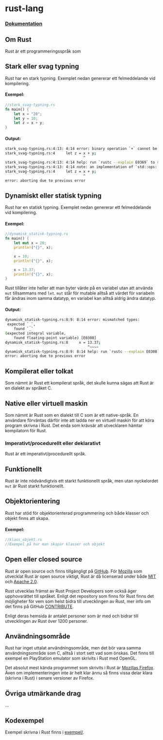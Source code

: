 rust-lang
==========

### [Dokumentation](https://www.rust-lang.org)

## Om Rust
Rust är ett programmeringsspråk som

## Stark eller svag typning
Rust har en stark typning. Exemplet nedan genererar ett felmeddelande vid kompilering.
#### Exempel:
```rust
//stark_svag-typning.rs
fn main() {
    let x = "20";
    let y = 10;
    let z = x + y;
}
```
#### Output:
```bash
stark_svag-typning.rs:4:13: 4:14 error: binary operation `+` cannot be applied to type `&str` [E0369]
stark_svag-typning.rs:4     let z = x + y;
                                    ^
stark_svag-typning.rs:4:13: 4:14 help: run `rustc --explain E0369` to see a detailed explanation
stark_svag-typning.rs:4:13: 4:14 note: an implementation of `std::ops::Add` might be missing for `&str`
stark_svag-typning.rs:4     let z = x + y;
                                    ^
error: aborting due to previous error
```

## Dynamiskt eller statisk typning
Rust har en statisk typning. Exemplet nedan genererar ett felmeddelande vid kompilering.
#### Exempel:
```rust
//dynamisk_statisk-typning.rs
fn main() {
    let mut x = 20;
    println!("{}", x);

    x = 10;
    println!("{}", x);

    x = 13.37;
    println!("{}", x);
}
```
Rust tillåter inte heller att man byter värde på en variabel utan att använda `mut` tillsammans med `let`. `mut` står för mutable alltså att värdet för variabeln får ändras inom samma datatyp, en variabel kan alltså aldrig ändra datatyp.

#### Output:
```bash
dynamisk_statisk-typning.rs:8:9: 8:14 error: mismatched types:
 expected `_`,
    found `_`
(expected integral variable,
    found floating-point variable) [E0308]
dynamisk_statisk-typning.rs:8     x = 13.37;
                                      ^~~~~
dynamisk_statisk-typning.rs:8:9: 8:14 help: run `rustc --explain E0308` to see a detailed explanation
error: aborting due to previous error
```

## Kompilerat eller tolkat
Som nämnt är Rust ett kompilerat språk, det skulle kunna sägas att Rust är en dialekt av språket C.

## Native eller virtuell maskin
Som nämnt är Rust som en dialekt till C som är ett native-språk. En användare förväntas därför inte att ladda ner en virtuell maskin för att köra program skrivna i Rust. Det enda som krävsär att utvecklaren hämtar kompilatorn för Rust.

### Imperativt/procedurellt eller deklarativt
Rust är ett imperativt/procedurellt språk.

## Funktionellt
Rust är inte nödvändigtvis ett starkt funktionellt språk, men utan nyckelordet `mut` är Rust starkt funktionellt.

## Objektorientering
Rust har stöd för objektorienterad programmering och både klasser och objekt finns att skapa.
#### Exempel:
```rust
//klass_objekt.rs
//Exempel på hur man skapar klasser och objekt
```

## Open eller closed source
Rust är open source och finns tillgängligt på [GitHub](https://github.com/rust-lang/rust). För [Mozilla](https://www.mozilla.org) som utvecklat Rust är open source viktigt, Rust är då licenserad under både [MIT](https://opensource.org/licenses/MIT) och [Apache 2.0](https://opensource.org/licenses/Apache-2.0).

Rust utvecklas främst av Rust Project Developers som också äger upphovsrättet till språket. Enligt det repository som finns för Rust finns det möjligheter för vem som helst bidra till utvecklingen av Rust, mer info om det finns på GitHub [CONTRIBUTE](https://github.com/rust-lang/rust/blob/master/CONTRIBUTING.md).

Enligt deras hemsida är antalet personer som är med och bidrar till utvecklingen av Rust över 1200 personer.

## Användningsområde
Rust har inget uttalat användningsområde, men det bör vara samma användningsområde som C, alltså i stort sett vad som önskas. Det finns till exempel en PlayStation emulator som skrivits i Rust med OpenGL.

Det absolut mest kända programmet som skrivits i Rust är [Mozillas Firefox](https://developer.mozilla.org/en-US/Firefox/Building_Firefox_with_Rust_code). Även om implementeringen inte är helt klar ännu så finns vissa delar klara (skrivna i Rust) i senare versioner av Firefox.

## Övriga utmärkande drag
...

## Kodexempel
Exempel skrivna i Rust finns i [exempel/](exempel).
